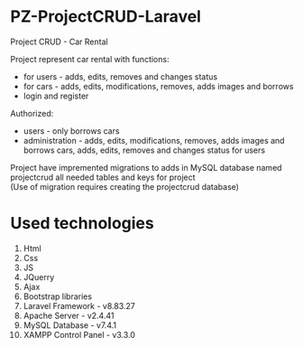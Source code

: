# PZ-ProjectCRUD-Laravel
Project CRUD - Car Rental

Project represent car rental with functions:
- for users - adds, edits, removes and changes status
- for cars - adds, edits, modifications, removes, adds images and borrows
- login and register

Authorized:
- users - only borrows cars
- administration - adds, edits, modifications, removes, adds images and borrows cars, adds, edits, removes and changes status for users

Project have impremented migrations to adds in MySQL database named projectcrud all needed tables and keys for project<br>(Use of migration requires creating the projectcrud database) 

# Used technologies
1. Html
2. Css
3. JS
4. JQuerry
5. Ajax
6. Bootstrap libraries
7. Laravel Framework - v8.83.27
8. Apache Server - v2.4.41
9. MySQL Database - v7.4.1
10. XAMPP Control Panel - v3.3.0
